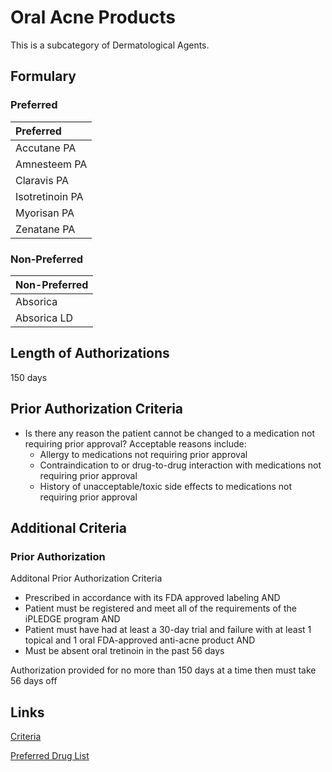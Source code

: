 # Oral Acne Products

This is a subcategory of Dermatological Agents.

## Formulary

### Preferred

| Preferred       |
| :-------------- |
| Accutane PA     |
| Amnesteem PA    |
| Claravis PA     |
| Isotretinoin PA |
| Myorisan PA     |
| Zenatane PA     |

### Non-Preferred

| Non-Preferred |
| :------------ |
| Absorica      |
| Absorica LD   |

## Length of Authorizations

150 days

## Prior Authorization Criteria

- Is there any reason the patient cannot be changed to a medication not requiring prior approval? Acceptable reasons include:
  - Allergy to medications not requiring prior approval
  - Contraindication to or drug-to-drug interaction with medications not requiring prior approval
  - History of unacceptable/toxic side effects to medications not requiring prior approval

## Additional Criteria

### Prior Authorization

Additonal Prior Authorization Criteria

- Prescribed in accordance with its FDA approved labeling AND
- Patient must be registered and meet all of the requirements of the iPLEDGE program AND
- Patient must have had at least a 30-day trial and failure with at least 1 topical and 1 oral FDA-approved anti-acne product AND
- Must be absent oral tretinoin in the past 56 days

Authorization provided for no more than 150 days at a time then must take 56 days off

## Links

[Criteria](https://pharmacy.medicaid.ohio.gov/sites/default/files/20221001_UPDL_Criteria_APPROVED.pdf#page=46)

[Preferred Drug List](https://pharmacy.medicaid.ohio.gov/sites/default/files/20221001_UPDL_APPROVED_.pdf#page=18)
